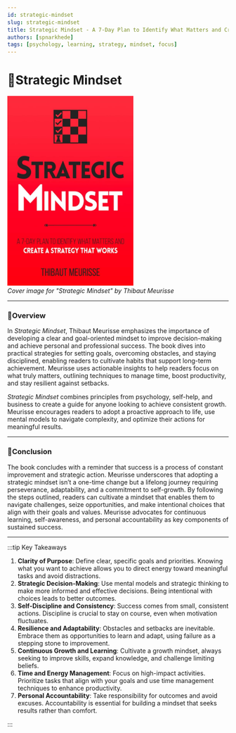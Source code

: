 ```yaml
---
id: strategic-mindset
slug: strategic-mindset
title: Strategic Mindset - A 7-Day Plan to Identify What Matters and Create a Strategy that Works
authors: [spnarkhede]
tags: [psychology, learning, strategy, mindset, focus]
---
```


# 📕Strategic Mindset

![Master Your Emotions](./images/strategicmindset.png)  
*Cover image for "Strategic Mindset" by Thibaut Meurisse* 

---

### 📖Overview 
In *Strategic Mindset*, Thibaut Meurisse emphasizes the importance of developing a clear and goal-oriented mindset to improve decision-making and achieve personal and professional success. The book dives into practical strategies for setting goals, overcoming obstacles, and staying disciplined, enabling readers to cultivate habits that support long-term achievement. Meurisse uses actionable insights to help readers focus on what truly matters, outlining techniques to manage time, boost productivity, and stay resilient against setbacks.

*Strategic Mindset* combines principles from psychology, self-help, and business to create a guide for anyone looking to achieve consistent growth. Meurisse encourages readers to adopt a proactive approach to life, use mental models to navigate complexity, and optimize their actions for meaningful results.

---

### 📖Conclusion
The book concludes with a reminder that success is a process of constant improvement and strategic action. Meurisse underscores that adopting a strategic mindset isn’t a one-time change but a lifelong journey requiring perseverance, adaptability, and a commitment to self-growth. By following the steps outlined, readers can cultivate a mindset that enables them to navigate challenges, seize opportunities, and make intentional choices that align with their goals and values. Meurisse advocates for continuous learning, self-awareness, and personal accountability as key components of sustained success.

---

:::tip Key Takeaways

1. **Clarity of Purpose**: Define clear, specific goals and priorities. Knowing what you want to achieve allows you to direct energy toward meaningful tasks and avoid distractions. 
2. **Strategic Decision-Making**: Use mental models and strategic thinking to make more informed and effective decisions. Being intentional with choices leads to better outcomes. 
3. **Self-Discipline and Consistency**: Success comes from small, consistent actions. Discipline is crucial to stay on course, even when motivation fluctuates.
4. **Resilience and Adaptability**: Obstacles and setbacks are inevitable. Embrace them as opportunities to learn and adapt, using failure as a stepping stone to improvement.
5. **Continuous Growth and Learning**: Cultivate a growth mindset, always seeking to improve skills, expand knowledge, and challenge limiting beliefs.
6. **Time and Energy Management**: Focus on high-impact activities. Prioritize tasks that align with your goals and use time management techniques to enhance productivity.
7. **Personal Accountability**: Take responsibility for outcomes and avoid excuses. Accountability is essential for building a mindset that seeks results rather than comfort.

:::